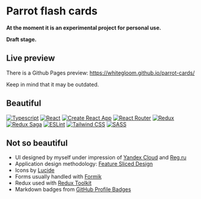# Parrot flash cards

**At the moment it is an experimental project for personal use.**

**Draft stage.**

## Live preview

There is a Github Pages preview: https://whitegloom.github.io/parrot-cards/

Keep in mind that it may be outdated.

## Beautiful

[![Typescript](https://img.shields.io/badge/TypeScript-3178C6.svg?style=for-the-badge&logo=TypeScript&logoColor=white)](https://www.typescriptlang.org/)
[![React](https://img.shields.io/badge/React-61DAFB.svg?style=for-the-badge&logo=React&logoColor=black)](https://react.dev/)
[![Create React App](https://img.shields.io/badge/Create%20React%20App-09D3AC.svg?style=for-the-badge&logo=Create-React-App&logoColor=white)](https://create-react-app.dev/)
[![React Router](https://img.shields.io/badge/React%20Router-CA4245.svg?style=for-the-badge&logo=React-Router&logoColor=white)](https://reactrouter.com)
[![Redux](https://img.shields.io/badge/Redux-764ABC.svg?style=for-the-badge&logo=Redux&logoColor=white)](https://redux.js.org/)
[![Redux Saga](https://img.shields.io/badge/ReduxSaga-999999.svg?style=for-the-badge&logo=Redux-Saga&logoColor=white)](https://redux-saga.js.org)
[![ESLint](https://img.shields.io/badge/ESLint-4B32C3.svg?style=for-the-badge&logo=ESLint&logoColor=white)](https://eslint.org/)
[![Tailwind CSS](https://img.shields.io/badge/Tailwind%20CSS-06B6D4.svg?style=for-the-badge&logo=Tailwind-CSS&logoColor=white)](https://tailwindcss.com)
[![SASS](https://img.shields.io/badge/Sass-CC6699.svg?style=for-the-badge&logo=Sass&logoColor=white)](https://sass-lang.com/)

## Not so beautiful

* UI designed by myself under impression of [Yandex Cloud](https://cloud.yandex.ru/en/) and [Reg.ru](https://www.reg.ru/)
* Application design methodology: [Feature Sliced Design](https://feature-sliced.design)
* Icons by [Lucide](https://lucide.dev/)
* Forms usually handled with [Formik](https://formik.org/)
* Redux used with [Redux Toolkit](https://redux-toolkit.js.org/)
* Markdown badges from [GitHub Profile Badges](https://home.aveek.io/GitHub-Profile-Badges/)
